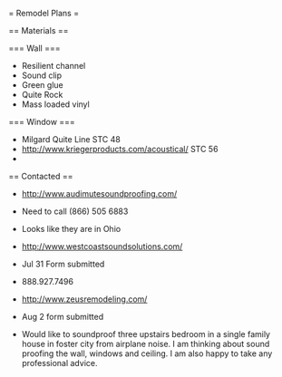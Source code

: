 = Remodel Plans =

== Materials ==

=== Wall ===

* Resilient channel
* Sound clip
* Green glue
* Quite Rock
* Mass loaded vinyl

=== Window ===

* Milgard Quite Line STC 48
* http://www.kriegerproducts.com/acoustical/ STC 56
* 

== Contacted ==

* http://www.audimutesoundproofing.com/ 
* Need to call (866) 505 6883
* Looks like they are in Ohio

* http://www.westcoastsoundsolutions.com/ 
* Jul 31 Form submitted
* 888.927.7496

* http://www.zeusremodeling.com/
* Aug 2 form submitted
* Would like to soundproof three upstairs bedroom in a single family house in foster city from airplane noise. I am thinking about sound proofing the wall, windows and ceiling. I am also happy to take any professional advice. 


